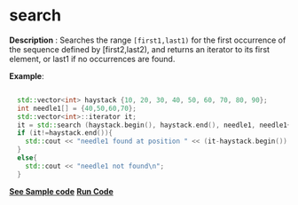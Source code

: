# search

**Description** : Searches the range `[first1,last1)` for the first occurrence of the sequence defined by [first2,last2), and returns an iterator to its first element, or last1 if no occurrences are found.

**Example**: 
```cpp

  std::vector<int> haystack {10, 20, 30, 40, 50, 60, 70, 80, 90};
  int needle1[] = {40,50,60,70};
  std::vector<int>::iterator it;
  it = std::search (haystack.begin(), haystack.end(), needle1, needle1+4);
  if (it!=haystack.end()){
    std::cout << "needle1 found at position " << (it-haystack.begin()) << '\n';
  }
  else{
    std::cout << "needle1 not found\n";
  }

```
**[See Sample code](../snippets/algorithm/search.md)**
**[Run Code](https://rextester.com/)**
